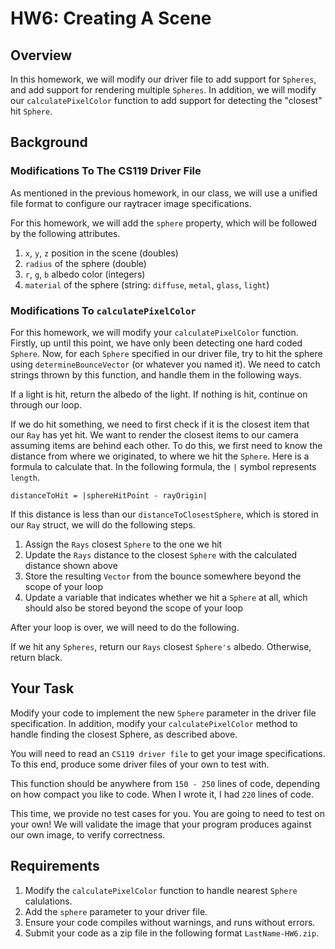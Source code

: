 # HW6: Creating A Scene

## Overview

In this homework, we will modify our driver file to add support for `Spheres`, and add support for rendering multiple `Spheres`. In addition, we will modify our `calculatePixelColor` function to add support for detecting the "closest" hit `Sphere`.

## Background

### Modifications To The CS119 Driver File

As mentioned in the previous homework, in our class, we will use a unified file format to configure our raytracer image specifications.

For this homework, we will add the `sphere` property, which will be followed by the following attributes.

1. `x`, `y`, `z` position in the scene (doubles)
2. `radius` of the sphere (double)
3. `r`, `g`, `b` albedo color (integers)
4. `material` of the sphere (string: `diffuse`, `metal`, `glass`, `light`)

### Modifications To `calculatePixelColor`

For this homework, we will modify your `calculatePixelColor` function. Firstly, up until this point, we have only been detecting one hard coded `Sphere`. Now, for each `Sphere` specified in our driver file, try to hit the sphere using `determineBounceVector` (or whatever you named it). We need to catch strings thrown by this function, and handle them in the following ways. 

If a light is hit, return the albedo of the light.
If nothing is hit, continue on through our loop.

If we do hit something, we need to first check if it is the closest item that our `Ray` has yet hit. We want to render the closest items to our camera assuming items are behind each other. To do this, we first need to know the distance from where we originated, to where we hit the `Sphere`. Here is a formula to calculate that. In the following formula, the `|` symbol represents `length`.

```
distanceToHit = |sphereHitPoint - rayOrigin|
```

If this distance is less than our `distanceToClosestSphere`, which is stored in our `Ray` struct, we will do the following steps.

1. Assign the `Rays` closest `Sphere` to the one we hit
2. Update the `Rays` distance to the closest `Sphere` with the calculated distance shown above
3. Store the resulting `Vector` from the bounce somewhere beyond the scope of your loop
4. Update a variable that indicates whether we hit a `Sphere` at all, which should also be stored beyond the scope of your loop

After your loop is over, we will need to do the following.

If we hit any `Spheres`, return our `Rays` closest `Sphere's` albedo. Otherwise, return black.

## Your Task

Modify your code to implement the new `Sphere` parameter in the driver file specification. In addition, modify your `calculatePixelColor` method to handle finding the closest Sphere, as described above.

You will need to read an `CS119 driver file` to get your image specifications. To this end, produce some driver files of your own to test with.

This function should be anywhere from `150 - 250` lines of code, depending on how compact you like to code. When I wrote it, I had `220` lines of code.

This time, we provide no test cases for you. You are going to need to test on your own! We will validate the image that your program produces against our own image, to verify correctness.

## Requirements

1. Modify the `calculatePixelColor` function to handle nearest `Sphere` calulations.
2. Add the `sphere` parameter to your driver file.
3. Ensure your code compiles without warnings, and runs without errors.
4. Submit your code as a zip file in the following format `LastName-HW6.zip`.
